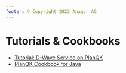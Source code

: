 ```yaml
---
footer: © Copyright 2023 Anaqor AG
---
```


# Tutorials & Cookbooks

* [Tutorial: D-Wave Service on PlanQK](tutorial-dwave.md)
* [PlanQK Cookbook for Java](cookbook-java.md)
